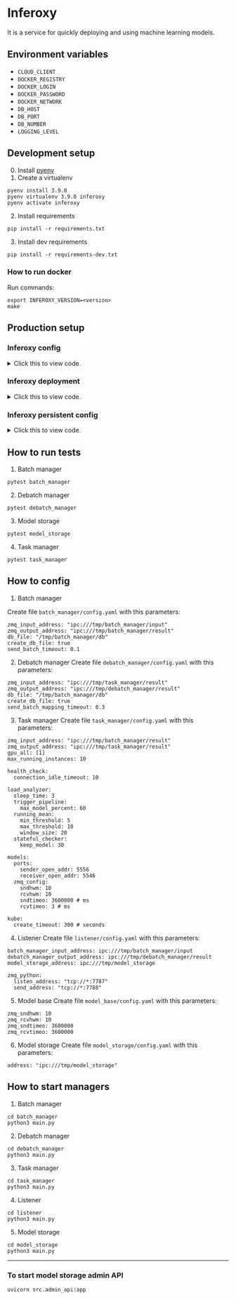 # Inferoxy

It is a service for quickly deploying and using machine learning models.


## Environment variables

* `CLOUD_CLIENT`
* `DOCKER_REGISTRY`
* `DOCKER_LOGIN`
* `DOCKER_PASSWORD`
* `DOCKER_NETWORK`
* `DB_HOST`
* `DB_PORT`
* `DB_NUMBER`
* `LOGGING_LEVEL`


## Development setup

0. Install [pyenv](https://github.com/pyenv/pyenv)
1. Create a virtualenv
```bash=
pyenv install 3.9.0
pyenv virtualenv 3.9.0 inferoxy
pyenv activate inferoxy
```
2. Install requirements
```bash=
pip install -r requirements.txt
```
3. Install dev requirements
```bash=
pip install -r requirements-dev.txt
```

### How to run docker

Run commands:
```
export INFEROXY_VERSION=<version>
make
```

## Production setup

### Inferoxy config
<p>
<details>
<summary>Click this to view code.</summary>

<pre><code>
apiVersion: v1
  kind: ConfigMap
metadata:
  name: inferoxy-config
  namespace: production
data:
  CLOUD_CLIENT: kube
  KUBERNETES_CLUSTER_ADDRESS: https://714547A05AE210C2F1ECF0EB65D809E2.gr7.eu-west-1.eks.amazonaws.com
  NAMESPACE: production
  DB_HOST: redis
  DB_PORT: "6379"
  DB_NUMBER: "6"
  LOGGING_LEVEL: WARNING
</code></pre>

</details>
</p>


### Inferoxy deployment
<p>
<details>
<summary>Click this to view code.</summary>

<pre><code>
apiVersion: apps/v1
kind: Deployment
metadata:
  name: inferoxy-deployment
  labels:
    app: inferoxy
spec:
  replicas: 1
  selector:
    matchLabels:
      app: inferoxy
  template:
    metadata:
      labels:
        app: inferoxy
    spec:
      nodeSelector:
        cpu-instance: "TRUE"
      containers:
      - env:
        - name: KUBERNETES_API_TOKEN
          valueFrom:
              secretKeyRef:
                name: service-account-token
                key: token
        envFrom:
          - configMapRef:
              name: inferoxy-config
        volumeMounts:
        - name: inferoxy-config-volume
          mountPath: /etc/inferoxy/
        image: registry.visionhub.ru/inferoxy:v0.0.6
        imagePullPolicy: Always
        name: inferoxy
        ports:
        - containerPort: 7788
        - containerPort: 7787
        - containerPort: 8000
        resources:
          limits:
            memory: 2Gi
      restartPolicy: Always
      imagePullSecrets:
      - name: visionhub-registry
      volumes:
      - name: inferoxy-config-volume
        configMap:
          name: inferoxy-persistent-config
</code></pre>

</details>
</p>

### Inferoxy persistent config
<p>
<details>
<summary>Click this to view code.</summary>

<pre><code>
apiVersion: v1
kind: ConfigMap
metadata:
  name: inferoxy-persistent-config
data:
  task_manager.yaml: |
    zmq_input_address: "ipc:///tmp/batch_manager/result"
    zmq_output_address: "ipc:///tmp/task_manager/result"
    gpu_all: [1]
    max_running_instances: 10

    health_check:
      connection_idle_timeout: 120

    load_analyzer:
      sleep_time: 3 
      trigger_pipeline:
        max_model_percent: 60
      running_mean:
        min_threshold: 5
        max_threshold: 10
        window_size: 20
      stateful_checker:
        keep_model: 30

    models:
      ports:
        sender_open_addr: 5556
        receiver_open_addr: 5546
      zmq_config:
        sndhwm: 10
        rcvhwm: 10
        sndtimeo: 3600000 # ms
        rcvtimeo: 3 # ms

    kube:
      create_timeout: 300 # seconds
  batch_manager.yaml: |
    zmq_input_address: "ipc:///tmp/batch_manager/input"
    zmq_output_address: "ipc:///tmp/batch_manager/result"
    db_file: "/tmp/batch_manager/db"
    create_db_file: True
    send_batch_timeout: 0.1
  debatch_manager.yaml: |
    zmq_input_address: "ipc:///tmp/task_manager/result"
    zmq_output_address: "ipc:///tmp/debatch_manager/result"
    db_file: "/tmp/batch_manager/db"
    create_db_file: true
    send_batch_mapping_timeout: 0.3
  listener.yaml: |
    batch_manager_input_address: ipc:///tmp/batch_manager/input
    debatch_manager_output_address: ipc:///tmp/debatch_manager/result
    model_storage_address: ipc:///tmp/model_storage

    zmq_python:
      listen_address: "tcp://*:7787"
      send_address: "tcp://*:7788"
  model_storage.yaml: |
    address: "ipc:///tmp/model_storage"
</code></pre>

</details>
</p>


## How to run tests
1. Batch manager
```bash=
pytest batch_manager
```

2. Debatch manager
```bash=
pytest debatch_manager
```

3. Model storage
```bash=
pytest model_storage
```

4. Task manager
```bash=
pytest task_manager
```

## How to config

1. Batch manager

Create file `batch_manager/config.yaml` with this parameters:
```yaml=
zmq_input_address: "ipc:///tmp/batch_manager/input"
zmq_output_address: "ipc:///tmp/batch_manager/result"
db_file: "/tmp/batch_manager/db"
create_db_file: true
send_batch_timeout: 0.1
```

2. Debatch manager
Create file `debatch_manager/config.yaml` with this parameters:

```yaml=
zmq_input_address: "ipc:///tmp/task_manager/result"
zmq_output_address: "ipc:///tmp/debatch_manager/result"
db_file: "/tmp/batch_manager/db"
create_db_file: true
send_batch_mapping_timeout: 0.3
```

3. Task manager
Create file `task_manager/config.yaml` with this parameters:

```yaml=
zmq_input_address: "ipc:///tmp/batch_manager/result"
zmq_output_address: "ipc:///tmp/task_manager/result"
gpu_all: [1]
max_running_instances: 10

health_check:
  connection_idle_timeout: 10

load_analyzer:
  sleep_time: 3 
  trigger_pipeline:
    max_model_percent: 60
  running_mean:
    min_threshold: 5
    max_threshold: 10
    window_size: 20
  stateful_checker:
    keep_model: 30

models:
  ports:
    sender_open_addr: 5556
    receiver_open_addr: 5546
  zmq_config:
    sndhwm: 10
    rcvhwm: 10
    sndtimeo: 3600000 # ms
    rcvtimeo: 3 # ms

kube:
  create_timeout: 300 # seconds
```

4. Listener
Create file `listener/config.yaml` with this parameters:

```yaml=
batch_manager_input_address: ipc:///tmp/batch_manager/input
debatch_manager_output_address: ipc:///tmp/debatch_manager/result
model_storage_address: ipc:///tmp/model_storage

zmq_python:
  listen_address: "tcp://*:7787"
  send_address: "tcp://*:7788"
```

5. Model base
Create file `model_base/config.yaml` with this parameters:

```yaml=
zmq_sndhwm: 10
zmq_rcvhwm: 10
zmq_sndtimeo: 3600000
zmq_rcvtimeo: 3600000
```

6. Model storage
Create file `model_storage/config.yaml` with this parameters:

```yaml=
address: "ipc:///tmp/model_storage"
```

## How to start managers

1. Batch manager
```bash=
cd batch_manager
python3 main.py
```

2. Debatch manager
```bash=
cd debatch_manager
python3 main.py
```

3. Task manager
```bash=
cd task_manager
python3 main.py
```

4. Listener
```bash=
cd listener
python3 main.py
```

5. Model storage
```bash=
cd model_storage
python3 main.py
```

--------------------------

### To start model storage admin API

```bash=
uvicorn src.admin_api:app
```
